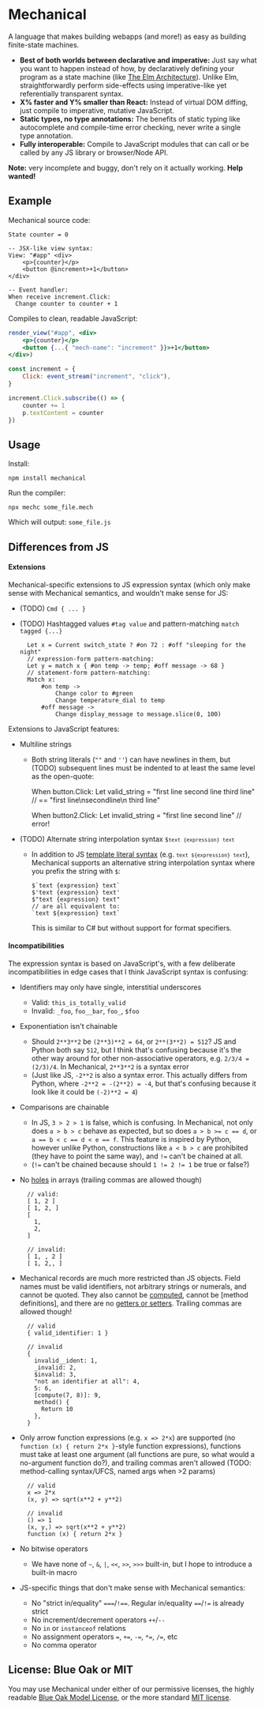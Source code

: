 # Mechanical

A language that makes building webapps (and more!) as easy as building
finite-state machines.

- **Best of both worlds between declarative and imperative:**
  Just say what you want to happen instead of how, by declaratively defining
  your program as a state machine (like [The Elm Architecture]).
  Unlike Elm, straightforwardly perform side-effects using imperative-like yet
  referentially transparent syntax.
- **X% faster and Y% smaller than React:**
  Instead of virtual DOM diffing, just compile to imperative, mutative
  JavaScript.
- **Static types, no type annotations:**
  The benefits of static typing like autocomplete and compile-time error
  checking, never write a single type annotation.
- **Fully interoperable:**
  Compile to JavaScript modules that can call or be called by any JS library
  or browser/Node API.

**Note:** very incomplete and buggy, don't rely on it actually working.
**Help wanted!**

[The Elm Architecture]: https://guide.elm-lang.org/architecture/

## Example

Mechanical source code:

```
State counter = 0

-- JSX-like view syntax:
View: "#app" <div>
    <p>{counter}</p>
    <button @increment>+1</button>
</div>

-- Event handler:
When receive increment.Click:
  Change counter to counter + 1

```

Compiles to clean, readable JavaScript:

```jsx
render_view("#app", <div>
    <p>{counter}</p>
    <button {...{ "mech-name": "increment" }}>+1</button>
</div>)

const increment = {
    Click: event_stream("increment", "click"),
}

increment.Click.subscribe(() => {
    counter += 1
    p.textContent = counter
})
```

## Usage

Install:

```
npm install mechanical
```

Run the compiler:

```
npx mechc some_file.mech
```

Which will output: `some_file.js`

## Differences from JS

#### Extensions

Mechanical-specific extensions to JS expression syntax (which only make sense
with Mechanical semantics, and wouldn't make sense for JS:
- (TODO) `Cmd { ... }`
- (TODO) Hashtagged values `#tag value` and pattern-matching `match tagged {...}`

        Let x = Current switch_state ? #on 72 : #off "sleeping for the night"
        // expression-form pattern-matching:
        Let y = match x { #on temp -> temp; #off message -> 68 }
        // statement-form pattern-matching:
        Match x:
            #on temp ->
                Change color to #green
                Change temperature_dial to temp
            #off message ->
                Change display_message to message.slice(0, 100)

Extensions to JavaScript features:
- Multiline strings
    + Both string literals (`""` and `''`) can have newlines in them, but
      (TODO) subsequent lines must be indented to at least the same level as
      the open-quote:

        When button.Click:
            Let valid_string = "first line
            second line
              third line" // == "first line\nsecondline\n  third line"

        When button2.Click:
            Let invalid_string = "first line
          second line" // error!

- (TODO) Alternate string interpolation syntax <code>$`text {expression} text`</code>
    + In addition to JS [template literal syntax] (e.g.
      <code>`text ${expression} text`</code>), Mechanical supports an alternative
      string interpolation syntax where you prefix the string with `$`:

          $`text {expression} text`
          $'text {expression} text'
          $"text {expression} text"
          // are all equivalent to:
          `text ${expression} text`

      This is similar to C# but without support for format specifiers.

[template literal syntax]: https://developer.mozilla.org/en-US/docs/Web/JavaScript/Reference/Template_literals

#### Incompatibilities

The expression syntax is based on JavaScript's, with a few deliberate
incompatibilities in edge cases that I think JavaScript syntax is confusing:
- Identifiers may only have single, interstitial underscores
    + Valid: `this_is_totally_valid`
    + Invalid: `_foo`, `foo__bar`, `foo_`, `$foo`
- Exponentiation isn't chainable
    + Should `2**3**2` be `(2**3)**2 = 64`, or `2**(3**2) = 512`? JS and Python
      both say `512`, but I think that's confusing because it's the other way
      around for other non-associative operators, e.g. `2/3/4 = (2/3)/4`.
      In Mechanical, `2**3**2` is a syntax error
    + (Just like JS, `-2**2` is also a syntax error. This actually differs from
       Python, where `-2**2 = -(2**2) = -4`, but that's confusing because it
       look like it could be `(-2)**2 = 4`)
- Comparisons are chainable
    + In JS, `3 > 2 > 1` is false, which is confusing. In Mechanical, not only
      does `a > b > c` behave as expected, but so does `a > b >= c == d`, or
      `a == b < c == d < e == f`. This feature is inspired by Python, however
      unlike Python, constructions like `a < b > c` are prohibited (they have
      to point the same way), and `!=` can't be chained at all.
    + (`!=` can't be chained because should `1 != 2 != 1` be true or false?)
- No [holes] in arrays (trailing commas are allowed though)

        // valid:
        [ 1, 2 ]
        [ 1, 2, ]
        [
          1,
          2,
        ]

        // invalid:
        [ 1, , 2 ]
        [ 1, 2,, ]

- Mechanical records are much more restricted than JS objects. Field names must
  be valid identifiers, not arbitrary strings or numerals, and cannot be quoted.
  They also cannot be [computed], cannot be [method definitions], and there are
  no [getters or setters]. Trailing commas are allowed though!

        // valid
        { valid_identifier: 1 }

        // invalid
        {
          invalid__ident: 1,
          _invalid: 2,
          $invalid: 3,
          "not an identifier at all": 4,
          5: 6,
          [compute(7, 8)]: 9,
          method() {
            Return 10
          },
        }

- Only arrow function expressions (e.g. `x => 2*x`) are supported (no
  `function (x) { return 2*x }`-style function expressions), functions must
  take at least one argument (all functions are pure, so what would a
  no-argument function do?), and trailing commas aren't allowed
  (TODO: method-calling syntax/UFCS, named args when >2 params)

        // valid
        x => 2*x
        (x, y) => sqrt(x**2 + y**2)

        // invalid
        () => 1
        (x, y,) => sqrt(x**2 + y**2)
        function (x) { return 2*x }

- No bitwise operators
    + We have none of `~`, `&`, `|`, `<<`, `>>`, `>>>` built-in, but I hope to
      introduce a built-in macro
- JS-specific things that don't make sense with Mechanical semantics:
    + No "strict in/equality" `===`/`!==`. Regular in/equality `==`/`!=` is
      already strict
    + No increment/decrement operators `++`/`--`
    + No `in` or `instanceof` relations
    + No assignment operators `=`, `+=`, `-=`, `*=`, `/=`, etc
    + No comma operator

[holes]: https://2ality.com/2015/09/holes-arrays-es6.html
[computed]: https://2ality.com/2014/12/es6-oop.html#computed-property-keys
[method definition]: https://2ality.com/2014/12/es6-oop.html#method-definitions
[getters or setters]: https://2ality.com/2015/08/object-literals-es5.html#ecmascript-5-has-getters-and-setters

## License: Blue Oak or MIT

You may use Mechanical under either of our permissive licenses, the highly
readable [Blue Oak Model License](LICENSE-BlueOak.md), or the more standard
[MIT license](LICENSE-MIT).
